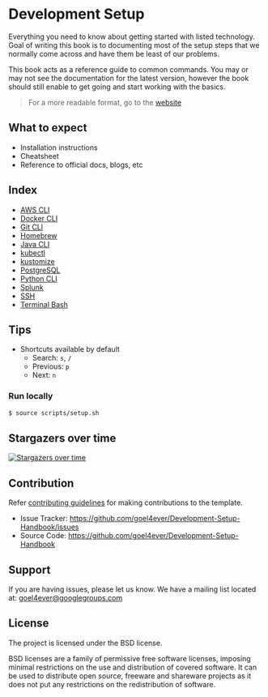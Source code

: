 # Development Setup

Everything you need to know about getting started with listed technology.
Goal of writing this book is to documenting most of the setup steps that we normally come across and have them be least of our problems.

This book acts as a reference guide to common commands. You may or may not see the documentation for the latest version, however the book should still enable to get going and start working with the basics.

> For a more readable format, go to the [website](https://learn-with-me.github.io/Development-Setup-Handbook/)

## What to expect

- Installation instructions
- Cheatsheet
- Reference to official docs, blogs, etc

## Index

- [AWS CLI](./src/AWS%20cli/)
- [Docker CLI](./src/Docker%20cli/)
- [Git CLI](./src/git-cli/)
- [Homebrew](./src/homebrew/)
- [Java CLI](./src/java-cli/)
- [kubectl](./src/kubectl/)
- [kustomize](./src/kustomize/)
- [PostgreSQL](./src/postgresql/)
- [Python CLI](./src/python-cli/)
- [Splunk](./src/splunk/)
- [SSH](./src/SSH/)
- [Terminal Bash](./src/terminal-bash/)

## Tips

- Shortcuts available by default
  - Search: `s`, `/`
  - Previous: `p`
  - Next: `n`

### Run locally

```sh
$ source scripts/setup.sh
```

## Stargazers over time
[![Stargazers over time](https://starchart.cc/learn-with-me/Development-Setup-Handbook.svg?variant=adaptive)](https://starchart.cc/learn-with-me/Development-Setup-Handbook)

## Contribution

Refer [contributing guidelines](./docs/CONTRIBUTING.md) for making contributions to the template.

- Issue Tracker: https://github.com/goel4ever/Development-Setup-Handbook/issues
- Source Code: https://github.com/goel4ever/Development-Setup-Handbook

Support
-------

If you are having issues, please let us know.
We have a mailing list located at: goel4ever@googlegroups.com

License
-------

The project is licensed under the BSD license.

BSD licenses are a family of permissive free software licenses, imposing minimal restrictions on the use and distribution of covered software. It can be used to distribute open source, freeware and shareware projects as it does not put any restrictions on the redistribution of software.
